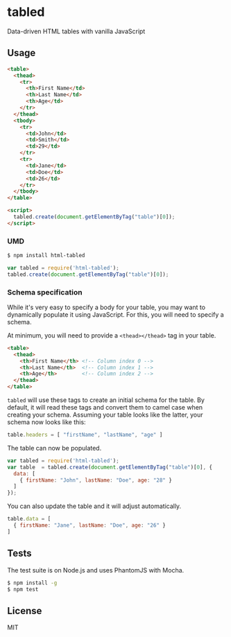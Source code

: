 # tabled

Data-driven HTML tables with vanilla JavaScript

## Usage

```html
<table>
  <thead>
    <tr>
      <th>First Name</td>
      <th>Last Name</td>
      <th>Age</td>
    </tr>
  </thead>
  <tbody>
    <tr>
      <td>John</td>
      <td>Smith</td>
      <td>29</td>
    </tr>
    <tr>
      <td>Jane</td>
      <td>Doe</td>
      <td>26</td>
    </tr>
  </tbody>
</table>

<script>
  tabled.create(document.getElementByTag("table")[0]);
</script>
```

### UMD

```bash
$ npm install html-tabled
```

```javascript
var tabled = require('html-tabled');
tabled.create(document.getElementByTag("table")[0]);
```

### Schema specification

While it's very easy to specify a body for your table, you may want to
dynamically populate it using JavaScript. For this, you will need to specify
a schema.

At minimum, you will need to provide a `<thead></thead>` tag in your table.

```html
<table>
  <thead>
    <th>First Name</th> <!-- Column index 0 -->
    <th>Last Name</th>  <!-- Column index 1 -->
    <th>Age</th>        <!-- Column index 2 -->
  </thead>
</table>
```

`tabled` will use these tags to create an initial schema for the table. By
default, it will read these tags and convert them to camel case when creating
your schema. Assuming your table looks like the latter, your schema now looks
like this:

```javascript
table.headers = [ "firstName", "lastName", "age" ]
```

The table can now be populated.

```javascript
var tabled = require('html-tabled');
var table  = tabled.create(document.getElementByTag("table")[0], {
  data: [
    { firstName: "John", lastName: "Doe", age: "28" }
  ]
});
```

You can also update the table and it will adjust automatically.

```javascript
table.data = [
  { firstName: "Jane", lastName: "Doe", age: "26" }
]
```

## Tests

The test suite is on Node.js and uses PhantomJS with Mocha.

```bash
$ npm install -g
$ npm test
```

## License

MIT
